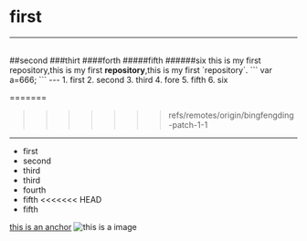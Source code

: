 # first
---
<br/>
##second
###thirt
####forth
#####fifth
######six
this is my first repository,this is my first <strong>repository</strong>,this is my first `repository`.
```
var a=666;
```
---
1. first
2. second
3. third
4. fore
5. fifth
6. six

=======

>>>>>>> refs/remotes/origin/bingfengding-patch-1-1

---
- first
- second
- third
- third
- fourth
- fifth
<<<<<<< HEAD
- fifth


[this is an anchor](https://www.taobao.com/)
![this is a image](https://www.baidu.com/img/baidu_jgylogo3.gif)
